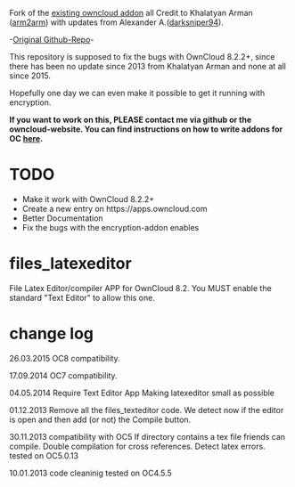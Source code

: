 Fork of the <a href=""></a><a href="https://apps.owncloud.com/content/show.php/LatexTex+Editor+and+Compiler?content=151441">existing owncloud addon</a> all Credit to Khalatyan Arman (<a href="https://apps.owncloud.com/usermanager/search.php?username=arm2arm">arm2arm</a>) with updates from Alexander A.(<a href="https://apps.owncloud.com/usermanager/search.php?username=darksniper94">darksniper94</a>).

-<a href="https://github.com/arm2arm/files_latexeditor">Original Github-Repo</a>-

This repository is supposed to fix the bugs with OwnCloud 8.2.2+, since there has been no update since 2013 from Khalatyan Arman and none at all since 2015.

Hopefully one day we can even make it possible to get it running with encryption.

<b>If you want to work on this, PLEASE contact me via github or the owncloud-website. You can find instructions on how to write addons for OC <a href="https://doc.owncloud.org/server/8.2/developer_manual//app/">here</a>.</b>

TODO
=================
<ul>
<li>Make it work with OwnCloud 8.2.2+</li>
<li>Create a new entry on https://apps.owncloud.com</li>
<li>Better Documentation</li>
<li>Fix the bugs with the encryption-addon enables</li>
</ul>

files_latexeditor
=================

File Latex Editor/compiler APP for OwnCloud 8.2.
You MUST enable the standard "Text Editor" to allow this one.


change log
=================
26.03.2015
OC8 compatibility.

17.09.2014
OC7 compatibility.

04.05.2014
Require Text Editor App 
Making latexeditor small as possible

01.12.2013
Remove all the files_texteditor code.
We detect now if the editor is open and then add (or not) the Compile button.

30.11.2013
compatibility with OC5
If directory contains a tex file friends can compile.
Double compilation for cross references.
Detect latex errors.
tested on OC5.0.13

10.01.2013 
code cleaninig
tested on OC4.5.5


